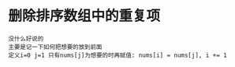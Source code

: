 # 删除排序数组中的重复项  
    没什么好说的
    主要是记一下如何把想要的放到前面
    定义i=0 j=1 只有nums[j]为想要的时再赋值: nums[i] = nums[j], i += 1
    
